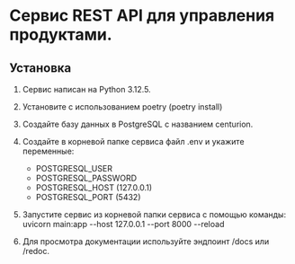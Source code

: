 # Сервис REST API для управления продуктами.

## Установка
1. Сервис написан на Python 3.12.5.
2. Установите с использованием poetry (poetry install)
3. Создайте базу данных в PostgreSQL с названием centurion.
4. Создайте в корневой папке сервиса файл .env и укажите переменные:
   * POSTGRESQL_USER
   * POSTGRESQL_PASSWORD
   * POSTGRESQL_HOST (127.0.0.1)
   * POSTGRESQL_PORT (5432)


5. Запустите сервис из корневой папки сервиса с помощью команды: uvicorn main:app --host 127.0.0.1 --port 8000 --reload
6. Для просмотра документации используйте эндпоинт /docs или /redoc.
